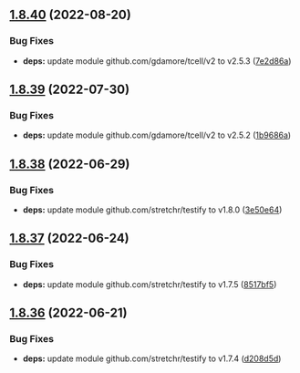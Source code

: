 ## [1.8.40](https://github.com/dds/aoc2019/compare/v1.8.39...v1.8.40) (2022-08-20)


### Bug Fixes

* **deps:** update module github.com/gdamore/tcell/v2 to v2.5.3 ([7e2d86a](https://github.com/dds/aoc2019/commit/7e2d86a6dc09370558607e407aeddbfd6e7783eb))



## [1.8.39](https://github.com/dds/aoc2019/compare/v1.8.38...v1.8.39) (2022-07-30)


### Bug Fixes

* **deps:** update module github.com/gdamore/tcell/v2 to v2.5.2 ([1b9686a](https://github.com/dds/aoc2019/commit/1b9686ae8ede2878e77faced0f3b111c06386cf1))



## [1.8.38](https://github.com/dds/aoc2019/compare/v1.8.37...v1.8.38) (2022-06-29)


### Bug Fixes

* **deps:** update module github.com/stretchr/testify to v1.8.0 ([3e50e64](https://github.com/dds/aoc2019/commit/3e50e64478802da68d4fc609dff5f84e0bb10e0b))



## [1.8.37](https://github.com/dds/aoc2019/compare/v1.8.36...v1.8.37) (2022-06-24)


### Bug Fixes

* **deps:** update module github.com/stretchr/testify to v1.7.5 ([8517bf5](https://github.com/dds/aoc2019/commit/8517bf52b737a1624e8d38fdc71095154c355a7b))



## [1.8.36](https://github.com/dds/aoc2019/compare/v1.8.35...v1.8.36) (2022-06-21)


### Bug Fixes

* **deps:** update module github.com/stretchr/testify to v1.7.4 ([d208d5d](https://github.com/dds/aoc2019/commit/d208d5d928566245bdfab97b0fc1a0111498035f))



